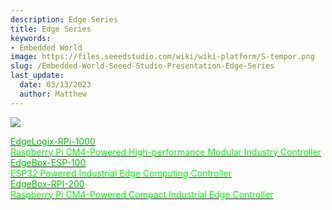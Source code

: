 ```yaml
---
description: Edge Series
title: Edge Series
keywords:
- Embedded World
image: https://files.seeedstudio.com/wiki/wiki-platform/S-tempor.png
slug: /Embedded-World-Seeed-Studio-Presentation-Edge-Series
last_update:
  date: 03/13/2023
  author: Matthew
---
```


![](https://www.seeedstudio.com/blog/wp-content/uploads/2023/03/edge@2x.png)

<div class="embedded_world_container">
    <a class="embedded_world_item" style={{textAlign: 'center'}} href="https://www.seeedstudio.com/make_sense_from_the_true_wild.html">
            <div class="embedded_world_title" style={{textAlign: 'center'}}><font color={'8DC215'} size={"6"}>EdgeLogix-RPi-1000</font></div>
            <div class="embedded_world_title" style={{textAlign: 'center'}}><font color={'FFFFFF'} size={"3"}>Raspberry Pi CM4-Powered High-performance Modular Industry Controller </font></div>
    </a>
</div>

<div class="embedded_world_container">
    <a class="embedded_world_item" style={{textAlign: 'center'}} href="https://www.seeedstudio.com/make_sense_from_the_true_wild.html">
            <div class="embedded_world_title" style={{textAlign: 'center'}}><font color={'8DC215'} size={"6"}>EdgeBox-ESP-100</font></div>
            <div class="embedded_world_title" style={{textAlign: 'center'}}><font color={'FFFFFF'} size={"3"}>ESP32 Powered Industrial Edge Computing Controller </font></div>
    </a>
</div>

<div class="embedded_world_container">
    <a class="embedded_world_item" style={{textAlign: 'center'}} href="https://www.seeedstudio.com/make_sense_from_the_true_wild.html">
            <div class="embedded_world_title" style={{textAlign: 'center'}}><font color={'8DC215'} size={"6"}>EdgeBox-RPI-200</font></div>
            <div class="embedded_world_title" style={{textAlign: 'center'}}><font color={'FFFFFF'} size={"3"}>Raspberry Pi CM4-Powered Compact Industrial Edge Controller </font></div>
    </a>
</div>

